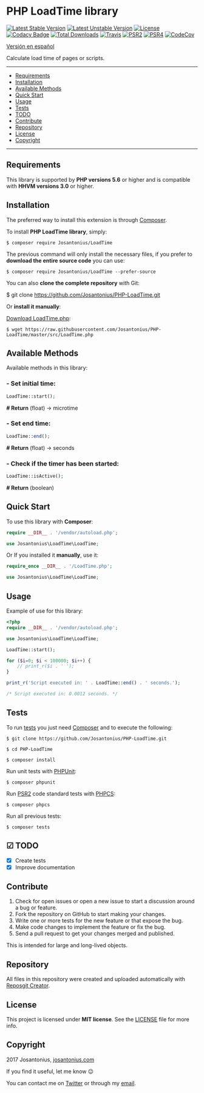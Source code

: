 # PHP LoadTime library

[![Latest Stable Version](https://poser.pugx.org/josantonius/LoadTime/v/stable)](https://packagist.org/packages/josantonius/LoadTime) [![Latest Unstable Version](https://poser.pugx.org/josantonius/LoadTime/v/unstable)](https://packagist.org/packages/josantonius/LoadTime) [![License](https://poser.pugx.org/josantonius/LoadTime/license)](LICENSE) [![Codacy Badge](https://api.codacy.com/project/badge/Grade/57116769927e42828991c8f68fd76870)](https://www.codacy.com/app/Josantonius/PHP-LoadTime?utm_source=github.com&amp;utm_medium=referral&amp;utm_content=Josantonius/PHP-LoadTime&amp;utm_campaign=Badge_Grade) [![Total Downloads](https://poser.pugx.org/josantonius/LoadTime/downloads)](https://packagist.org/packages/josantonius/LoadTime) [![Travis](https://travis-ci.org/Josantonius/PHP-LoadTime.svg)](https://travis-ci.org/Josantonius/PHP-LoadTime) [![PSR2](https://img.shields.io/badge/PSR-2-1abc9c.svg)](http://www.php-fig.org/psr/psr-2/) [![PSR4](https://img.shields.io/badge/PSR-4-9b59b6.svg)](http://www.php-fig.org/psr/psr-4/) [![CodeCov](https://codecov.io/gh/Josantonius/PHP-LoadTime/branch/master/graph/badge.svg)](https://codecov.io/gh/Josantonius/PHP-LoadTime)

[Versión en español](README-ES.md)

Calculate load time of pages or scripts.

---

- [Requirements](#requirements)
- [Installation](#installation)
- [Available Methods](#available-methods)
- [Quick Start](#quick-start)
- [Usage](#usage)
- [Tests](#tests)
- [TODO](#-todo)
- [Contribute](#contribute)
- [Repository](#repository)
- [License](#license)
- [Copyright](#copyright)

---

## Requirements

This library is supported by **PHP versions 5.6** or higher and is compatible with **HHVM versions 3.0** or higher.

## Installation

The preferred way to install this extension is through [Composer](http://getcomposer.org/download/).

To install **PHP LoadTime library**, simply:

    $ composer require Josantonius/LoadTime

The previous command will only install the necessary files, if you prefer to **download the entire source code** you can use:

    $ composer require Josantonius/LoadTime --prefer-source

You can also **clone the complete repository** with Git:

  $ git clone https://github.com/Josantonius/PHP-LoadTime.git

Or **install it manually**:

[Download LoadTime.php](https://raw.githubusercontent.com/Josantonius/PHP-LoadTime/master/src/LoadTime.php):

    $ wget https://raw.githubusercontent.com/Josantonius/PHP-LoadTime/master/src/LoadTime.php

## Available Methods

Available methods in this library:

### - Set initial time:

```php
LoadTime::start();
```

**# Return** (float) → microtime

### - Set end time:

```php
LoadTime::end();
```

**# Return** (float) → seconds

### - Check if the timer has been started:

```php
LoadTime::isActive();
```

**# Return** (boolean)

## Quick Start

To use this library with **Composer**:

```php
require __DIR__ . '/vendor/autoload.php';

use Josantonius\LoadTime\LoadTime;
```

Or If you installed it **manually**, use it:

```php
require_once __DIR__ . '/LoadTime.php';

use Josantonius\LoadTime\LoadTime;
```

## Usage

Example of use for this library:

```php
<?php
require __DIR__ . '/vendor/autoload.php';

use Josantonius\LoadTime\LoadTime;

LoadTime::start();

for ($i=0; $i < 100000; $i++) { 
    // print_r($i . ' ');
}

print_r('Script executed in: ' . LoadTime::end() . ' seconds.'); 

/* Script executed in: 0.0012 seconds. */
```

## Tests 

To run [tests](tests) you just need [Composer](http://getcomposer.org/download/) and to execute the following:

    $ git clone https://github.com/Josantonius/PHP-LoadTime.git
    
    $ cd PHP-LoadTime

    $ composer install

Run unit tests with [PHPUnit](https://phpunit.de/):

    $ composer phpunit

Run [PSR2](http://www.php-fig.org/psr/psr-2/) code standard tests with [PHPCS](https://github.com/squizlabs/PHP_CodeSniffer):

    $ composer phpcs

Run all previous tests:

    $ composer tests

## ☑ TODO

- [x] Create tests
- [x] Improve documentation

## Contribute

1. Check for open issues or open a new issue to start a discussion around a bug or feature.
1. Fork the repository on GitHub to start making your changes.
1. Write one or more tests for the new feature or that expose the bug.
1. Make code changes to implement the feature or fix the bug.
1. Send a pull request to get your changes merged and published.

This is intended for large and long-lived objects.

## Repository

All files in this repository were created and uploaded automatically with [Reposgit Creator](https://github.com/Josantonius/BASH-Reposgit).

## License

This project is licensed under **MIT license**. See the [LICENSE](LICENSE) file for more info.

## Copyright

2017 Josantonius, [josantonius.com](https://josantonius.com/)

If you find it useful, let me know :wink:

You can contact me on [Twitter](https://twitter.com/Josantonius) or through my [email](mailto:hello@josantonius.com).